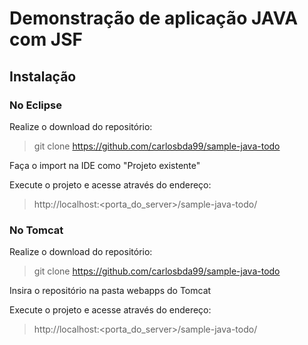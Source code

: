 # Demonstração de aplicação JAVA com JSF

## Instalação

### No Eclipse

Realize o download do repositório:

> git clone https://github.com/carlosbda99/sample-java-todo

Faça o import na IDE como "Projeto existente"

Execute o projeto e acesse através do endereço:

> http://localhost:<porta_do_server>/sample-java-todo/

### No Tomcat

Realize o download do repositório:

> git clone https://github.com/carlosbda99/sample-java-todo

Insira o repositório na pasta webapps do Tomcat

Execute o projeto e acesse através do endereço:

> http://localhost:<porta_do_server>/sample-java-todo/
